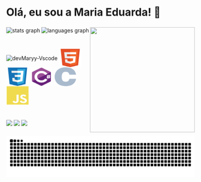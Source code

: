 <!-- TÍTULO -->
<h1 align="left">Olá, eu sou a Maria Eduarda! 👋</h1>

###

<!-- GITHUB STATS E GIF-->
<div>
      <img src="https://github-readme-stats.vercel.app/api?username=devMaryy&hide_title=false&hide_rank=false&show_icons=true&include_all_commits=true&count_private=true&disable_animations=false&theme=dracula&locale=en&hide_border=false&order=1" height="220" alt="stats graph" />
      <img src="https://media0.giphy.com/media/v1.Y2lkPTc5MGI3NjExamUxN28wbWc2emw4am5wbnE5eWdoM2FvMjl1ZGFpbnd1azBkeXp1cCZlcD12MV9pbnRlcm5naWZfYnlfaWQmY3Q9Zw/heIX5HfWgEYlW/giphy.gif" height="280" width="280" align="right"/>
      <img src="https://github-readme-stats.vercel.app/api/top-langs?username=devMaryy&locale=en&hide_title=false&layout=compact&card_width=320&langs_count=10&theme=dracula&hide_border=false&order=2" height="210" alt="languages graph" />
</div>

###

<!-- TECNOLOGIAS LOGO -->
<div style="display: inline_block"><br>
  <img align="center" alt="devMaryy-Vscode" height="50" width="60" src="https://cdn.jsdelivr.net/gh/devicons/devicon/icons/vscode/vscode-original.svg">
  <img align="center" alt="devMaryy-HTML" height="50" width="60" src="https://raw.githubusercontent.com/devicons/devicon/master/icons/html5/html5-original.svg">
  <img align="center" alt="devMaryy-CSS" height="50" width="60" src="https://raw.githubusercontent.com/devicons/devicon/master/icons/css3/css3-original.svg">
  <img align="center" alt="devMaryy-Csharp" height="50" width="60" src="https://raw.githubusercontent.com/devicons/devicon/master/icons/csharp/csharp-original.svg">
  <img align="center" alt="devMaryy-C" height="50" width="60" src="https://raw.githubusercontent.com/devicons/devicon/master/icons/c/c-original.svg">
  <img align="center" alt="devMaryy-Js" height="50" width="60" src="https://raw.githubusercontent.com/devicons/devicon/master/icons/javascript/javascript-plain.svg">
</div>

###

 <!-- REDES SOCIAIS/CONTATOS -->
<div style="display: inline_block"><br> 
  <a href="https://www.instagram.com/mah.rodrigues__/" target="_blank"><img src="https://img.shields.io/badge/-Instagram-%23E4405F?style=for-the-badge&logo=instagram&logoColor=white" target="_blank"></a> 
  <a href = "dudamariasimoes@gmail.com"><img src="https://img.shields.io/badge/-Gmail-%23333?style=for-the-badge&logo=gmail&logoColor=white" target="_blank"></a>
  <a href="https://www.linkedin.com/in/maria-eduarda-rodrigues-sim%C3%B5es-3b5a44326/" target="_blank"><img src="https://img.shields.io/badge/-LinkedIn-%230077B5?style=for-the-badge&logo=linkedin&logoColor=white" target="_blank"></a> 
</div>

###

<!-- COBRINHA -->
<div>
<picture>
  <source media="(prefers-color-scheme: dark)" srcset="https://raw.githubusercontent.com/devMaryy/devMaryy/output/github-contribution-grid-snake-dark.svg">
  <source media="(prefers-color-scheme: light)" srcset="https://raw.githubusercontent.com/devMaryy/devMaryy/output/github-contribution-grid-snake.svg">
  <img alt="github contribution grid snake animation" src="https://raw.githubusercontent.com/devMaryy/devMaryy/output/github-contribution-grid-snake.svg">
</picture>
</div>
